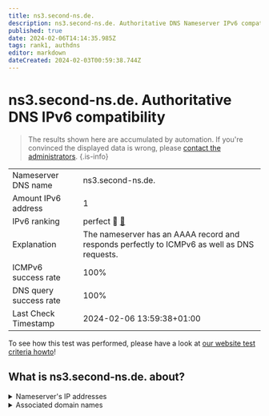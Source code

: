 ```yaml
---
title: ns3.second-ns.de.
description: ns3.second-ns.de. Authoritative DNS Nameserver IPv6 compatibility
published: true
date: 2024-02-06T14:14:35.985Z
tags: rank1, authdns
editor: markdown
dateCreated: 2024-02-03T00:59:38.744Z
---
```


# ns3.second-ns.de. Authoritative DNS IPv6 compatibility

> The results shown here are accumulated by automation. If you're convinced the displayed data is wrong, please [contact the administrators](/howto/chat). 
{.is-info}




|   |   |
| - | - |
| Nameserver DNS name | ns3.second-ns.de.
| Amount IPv6 address | 1
| IPv6 ranking | perfect :1st_place_medal: [🔗](/howto/ranking) |
| Explanation | The nameserver has an AAAA record and responds perfectly to ICMPv6 as well as DNS requests. |
| ICMPv6 success rate | 100%|
| DNS query success rate | 100% |
| Last Check Timestamp | 2024-02-06 13:59:38+01:00 |

To see how this test was performed, please have a look at [our website test criteria howto](/howto/testcriteria/authdns)!


## What is ns3.second-ns.de. about?




<details>
<summary>Nameserver's IP addresses</summary>

2001:67c:192c::add:b3

</details>



<details>
<summary>Associated domain names</summary>

www.hetzner.com

</details>
